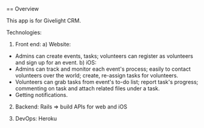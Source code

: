 == Overview

This app is for Givelight CRM.

Technologies:
1. Front end:
a) Website: 
- Admins can create events, tasks; volunteers can register as volunteers and sign up for an event.
b) iOS: 
- Admins can track and monitor each event's process; easily to contact volunteers over the world; create, re-assign tasks for volunteers.
- Volunteers can grab tasks from event's to-do list; report task's progress; commenting on task and attach related files under a task.
- Getting notifications.

2. Backend: Rails => build APIs for web and iOS

3. DevOps: Heroku